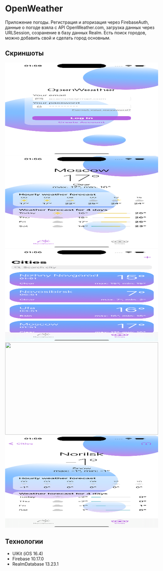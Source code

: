 # OpenWeather

Приложение погоды. Региcтрация и аторизация через FirebaseAuth, данные о погоде взяла с API OpenWeather.com, загрузка данных через URLSession, созранение в базу данных Realm. 
Есть поиск городов, можно добавить свой и сделать город основным.


## Скриншоты
<img src="/OpenWeather/Screenshots/auth.png" width="500" height="300">
<img src="/OpenWeather/Screenshots/Moscow.png" width="500" height="300">
<img src="/OpenWeather/Screenshots/cities.png" width="500" height="300">
<img src="/OpenWeather/Screenshots/add.png" width="500" height="300">
<img src="/OpenWeather/Screenshots/Norilsk.png" width="500" height="300">

## Технологии
- UIKit (iOS 16.4)
- Firebase 10.17.0
- RealmDatabase 13.23.1
